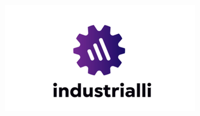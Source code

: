 ![Alt text](https://github.com/Industrialli/Industrialli/blob/main/Sem%20t%C3%ADtulo.png?raw=true "Title")

